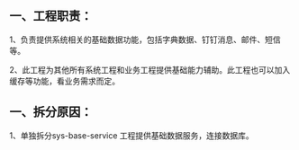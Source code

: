 ## 一、工程职责：

1、负责提供系统相关的基础数据功能，包括字典数据、钉钉消息、邮件、短信等。

2、此工程为其他所有系统工程和业务工程提供基础能力辅助。此工程也可以加入缓存等功能，看业务需求而定。

## 一、拆分原因：

1、单独拆分sys-base-service 工程提供基础数据服务，连接数据库。